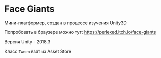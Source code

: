 # Face Giants

Мини-платформер, создан в процессе изучения Unity3D

Попробовать в браузере можно тут: https://perlexed.itch.io/face-giants

Версия Unity - 2018.3

Класс ``Tween`` взят из Asset Store
